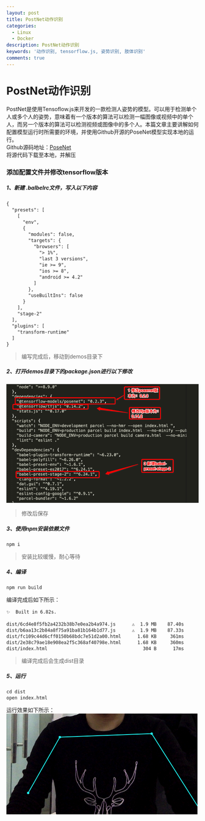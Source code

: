 ```yaml
---
layout: post
title: PostNet动作识别
categories:
  - Linux
  - Docker
description: PostNet动作识别
keywords: '动作识别, tensorflow.js, 姿势识别, 肢体识别'
comments: true
---
```


# PostNet动作识别
PostNet是使用Tensoflow.js来开发的一款检测人姿势的模型。可以用于检测单个人或多个人的姿势，意味着有一个版本的算法可以检测一幅图像或视频中的单个人，而另一个版本的算法可以检测视频或图像中的多个人。本篇文章主要讲解如何配置模型运行时所需要的环境，并使用Github开源的PoseNet模型实现本地的运行。  
Github源码地址：[PoseNet](https://github.com/llSourcell/pose_estimation)  
将源代码下载至本地，并解压

### 添加配置文件并修改tensorflow版本

##### 1、新建 .balbelrc文件，写入以下内容

```
{
  "presets": [
    [
      "env",
      {
        "modules": false,
        "targets": {
          "browsers": [
            "> 1%",
            "last 3 versions",
            "ie >= 9",
            "ios >= 8",
            "android >= 4.2"
          ]
        },
        "useBuiltIns": false
      }
    ],
    "stage-2"
  ],
  "plugins": [
    "transform-runtime"
  ]
}
```

> 编写完成后，移动到demos目录下

##### 2、打开demos目录下的package.json进行以下修改

![](/images/posts/AI/posnet00.png)

> 修改后保存

##### 3、使用npm安装依赖文件

```
npm i
```

> 安装比较缓慢，耐心等待

##### 4、编译

```
npm run build
```

编译完成后如下所示：

```
✨  Built in 6.82s.

dist/6cd4e8f5fb2a4232b38b7e0ea2b4a974.js      ⚠️  1.9 MB    87.40s
dist/b6aa13c2b84a8f75a91ba81b164b1d77.js      ⚠️  1.9 MB    87.33s
dist/fc109c44d6cff0150b68bdc7e51d2a00.html      1.68 KB     361ms
dist/2e38c79ae18e908ea2f5c368af40798e.html      1.68 KB     360ms
dist/index.html                                   304 B      17ms
```

> 编译完成后会生成dist目录

##### 5、运行

```
cd dist
open index.html
```

运行效果如下所示：  
![](/images/posts/AI/posenet01.png)

